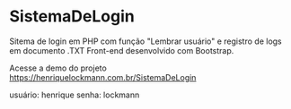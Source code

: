 # SistemaDeLogin
Sitema de login em PHP com função "Lembrar usuário" e registro de logs em documento .TXT
Front-end desenvolvido com Bootstrap.

Acesse a demo do projeto 
https://henriquelockmann.com.br/SistemaDeLogin

usuário: henrique
senha: lockmann
